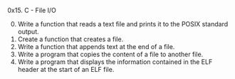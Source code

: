 0x15. C - File I/O

0. Write a function that reads a text file and prints it to the POSIX standard output.
1. Create a function that creates a file.
2. Write a function that appends text at the end of a file.
3. Write a program that copies the content of a file to another file.
4. Write a program that displays the information contained in the ELF header at the start of an ELF file.

